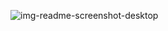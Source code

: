 ![img-readme-screenshot-desktop](https://user-images.githubusercontent.com/63828057/142768761-c5d5cc4a-9a79-4f37-82bd-303711118aa7.png)